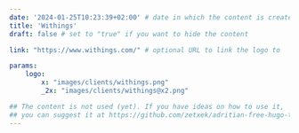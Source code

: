 ```yaml
---
date: '2024-01-25T10:23:39+02:00' # date in which the content is created - defaults to "today"
title: 'Withings'
draft: false # set to "true" if you want to hide the content 

link: "https://www.withings.com/" # optional URL to link the logo to

params:
    logo:
        x: "images/clients/withings.png"
        _2x: "images/clients/withings@x2.png"

## The content is not used (yet). If you have ideas on how to use it, 
## you can suggest it at https://github.com/zetxek/adritian-free-hugo-theme/discussions 
---
```

